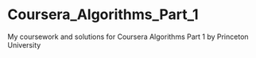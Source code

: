# Coursera_Algorithms_Part_1
My coursework and solutions for Coursera Algorithms Part 1 by Princeton University
